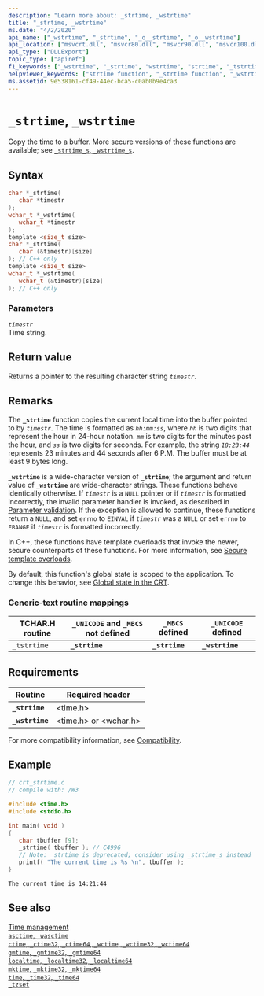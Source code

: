 ```yaml
---
description: "Learn more about: _strtime, _wstrtime"
title: "_strtime, _wstrtime"
ms.date: "4/2/2020"
api_name: ["_wstrtime", "_strtime", "_o__strtime", "_o__wstrtime"]
api_location: ["msvcrt.dll", "msvcr80.dll", "msvcr90.dll", "msvcr100.dll", "msvcr100_clr0400.dll", "msvcr110.dll", "msvcr110_clr0400.dll", "msvcr120.dll", "msvcr120_clr0400.dll", "ucrtbase.dll", "api-ms-win-crt-time-l1-1-0.dll", "api-ms-win-crt-private-l1-1-0.dll"]
api_type: ["DLLExport"]
topic_type: ["apiref"]
f1_keywords: ["_wstrtime", "_strtime", "wstrtime", "strtime", "_tstrtime"]
helpviewer_keywords: ["strtime function", "_strtime function", "_wstrtime function", "copying time to buffers", "wstrtime function", "tstrtime function", "_tstrtime function", "time, copying"]
ms.assetid: 9e538161-cf49-44ec-bca5-c0ab0b9e4ca3
---
```

# `_strtime`, `_wstrtime`

Copy the time to a buffer. More secure versions of these functions are available; see [`_strtime_s`, `_wstrtime_s`](strtime-s-wstrtime-s.md).

## Syntax

```C
char *_strtime(
   char *timestr
);
wchar_t *_wstrtime(
   wchar_t *timestr
);
template <size_t size>
char *_strtime(
   char (&timestr)[size]
); // C++ only
template <size_t size>
wchar_t *_wstrtime(
   wchar_t (&timestr)[size]
); // C++ only
```

### Parameters

*`timestr`*\
Time string.

## Return value

Returns a pointer to the resulting character string *`timestr`*.

## Remarks

The **`_strtime`** function copies the current local time into the buffer pointed to by *`timestr`*. The time is formatted as *`hh:mm:ss`*, where *`hh`* is two digits that represent the hour in 24-hour notation. *`mm`* is two digits for the minutes past the hour, and *`ss`* is two digits for seconds. For example, the string *`18:23:44`* represents 23 minutes and 44 seconds after 6 P.M. The buffer must be at least 9 bytes long.

**`_wstrtime`** is a wide-character version of **`_strtime`**; the argument and return value of **`_wstrtime`** are wide-character strings. These functions behave identically otherwise. If *`timestr`* is a `NULL` pointer or if *`timestr`* is formatted incorrectly, the invalid parameter handler is invoked, as described in [Parameter validation](../parameter-validation.md). If the exception is allowed to continue, these functions return a `NULL`, and set `errno` to `EINVAL` if *`timestr`* was a `NULL` or set `errno` to `ERANGE` if *`timestr`* is formatted incorrectly.

In C++, these functions have template overloads that invoke the newer, secure counterparts of these functions. For more information, see [Secure template overloads](../secure-template-overloads.md).

By default, this function's global state is scoped to the application. To change this behavior, see [Global state in the CRT](../global-state.md).

### Generic-text routine mappings

| TCHAR.H routine | `_UNICODE` and `_MBCS` not defined | `_MBCS` defined | `_UNICODE` defined |
|---|---|---|---|
| `_tstrtime` | **`_strtime`** | **`_strtime`** | **`_wstrtime`** |

## Requirements

| Routine | Required header |
|---|---|
| **`_strtime`** | \<time.h> |
| **`_wstrtime`** | \<time.h> or \<wchar.h> |

For more compatibility information, see [Compatibility](../compatibility.md).

## Example

```C
// crt_strtime.c
// compile with: /W3

#include <time.h>
#include <stdio.h>

int main( void )
{
   char tbuffer [9];
   _strtime( tbuffer ); // C4996
   // Note: _strtime is deprecated; consider using _strtime_s instead
   printf( "The current time is %s \n", tbuffer );
}
```

```Output
The current time is 14:21:44
```

## See also

[Time management](../time-management.md)\
[`asctime`, `_wasctime`](asctime-wasctime.md)\
[`ctime`, `_ctime32`, `_ctime64`, `_wctime`, `_wctime32`, `_wctime64`](ctime-ctime32-ctime64-wctime-wctime32-wctime64.md)\
[`gmtime`, `_gmtime32`, `_gmtime64`](gmtime-gmtime32-gmtime64.md)\
[`localtime`, `_localtime32`, `_localtime64`](localtime-localtime32-localtime64.md)\
[`mktime`, `_mktime32`, `_mktime64`](mktime-mktime32-mktime64.md)\
[`time`, `_time32`, `_time64`](time-time32-time64.md)\
[`_tzset`](tzset.md)
